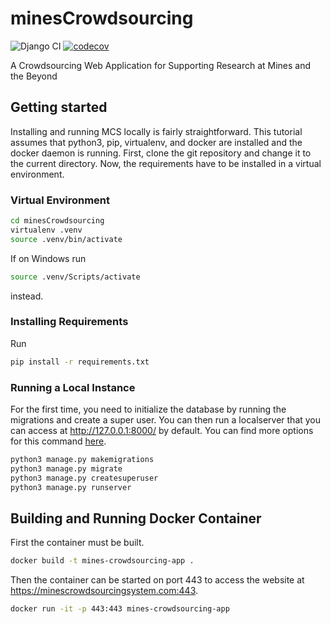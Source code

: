 # minesCrowdsourcing

![Django CI](https://github.com/leochely/minesCrowdsourcing/workflows/Django%20CI/badge.svg)
[![codecov](https://codecov.io/gh/leochely/minesCrowdsourcing/branch/master/graph/badge.svg?token=z5oskcnnLS)](https://codecov.io/gh/leochely/minesCrowdsourcing)

A Crowdsourcing Web Application for Supporting Research at Mines and the Beyond


## Getting started
Installing and running MCS locally is fairly straightforward. This tutorial assumes that python3, pip, virtualenv, and docker are installed and the docker daemon is running. First, clone the git repository and change it to the current directory. Now, the requirements have to be installed in a virtual environment.
### Virtual Environment
```bash
cd minesCrowdsourcing
virtualenv .venv
source .venv/bin/activate
```
If on Windows run 
```bash
source .venv/Scripts/activate
```
instead.


### Installing Requirements
Run 
```bash
pip install -r requirements.txt
```

### Running a Local Instance
For the first time, you need to initialize the database by running the migrations and create a super user. You can then run a localserver that you can access at http://127.0.0.1:8000/ by default. You can find more options for this command [here](https://docs.djangoproject.com/en/3.0/ref/django-admin/#runserver).
```bash
python3 manage.py makemigrations
python3 manage.py migrate
python3 manage.py createsuperuser
python3 manage.py runserver 
```

## Building and Running Docker Container
First the container must be built.
```bash
docker build -t mines-crowdsourcing-app .
```
Then the container can be started on port 443 to access the website at https://minescrowdsourcingsystem.com:443.
```bash
docker run -it -p 443:443 mines-crowdsourcing-app
```



